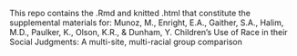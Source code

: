 This repo contains the .Rmd and knitted .html that constitute the supplemental materials for:
Munoz, M., Enright, E.A., Gaither, S.A., Halim, M.D., Paulker, K., Olson, K.R., & Dunham, Y. Children’s Use of Race in their Social Judgments: A multi-site, multi-racial group comparison
